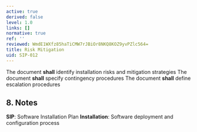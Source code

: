 ```yaml
---
active: true
derived: false
level: 1.0
links: []
normative: true
ref: ''
reviewed: WmdE1WXfz85haTiCMW7rJBiOr8NKQ8KOZ9yvPZlc564=
title: Risk Mitigation
uid: SIP-012
---
```


The document **shall** identify installation risks and mitigation strategies
The document **shall** specify contingency procedures
The document **shall** define escalation procedures

## 8. Notes
**SIP**: Software Installation Plan
**Installation**: Software deployment and configuration process